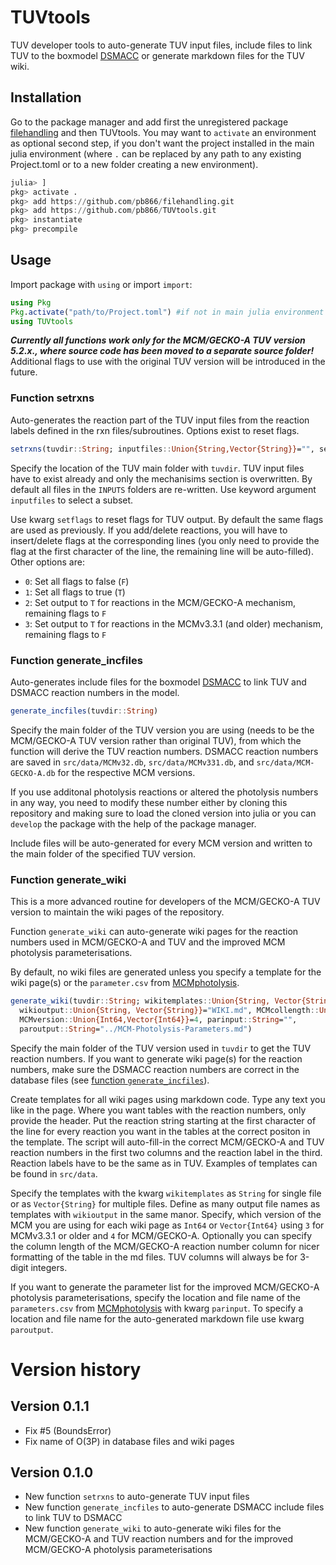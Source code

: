 TUVtools
========

TUV developer tools to auto-generate TUV input files, include files to link
TUV to the boxmodel [DSMACC](https://github.com/pb866/DSMACC-testing.git) or
generate markdown files for the TUV wiki.


Installation
------------

Go to the package manager and add first the unregistered package 
[filehandling](https://github.com/pb866/filehandling.git) and then TUVtools.
You may want to `activate` an environment as optional second step, if you
don't want the project installed in the main julia environment (where `.` can
be replaced by any path to any existing Project.toml or to a new folder
creating a new environment).

```julia
julia> ]
pkg> activate .
pkg> add https://github.com/pb866/filehandling.git
pkg> add https://github.com/pb866/TUVtools.git
pkg> instantiate
pkg> precompile
```


Usage
-----

Import package with `using` or import `import`:

```julia
using Pkg
Pkg.activate("path/to/Project.toml") #if not in main julia environment
using TUVtools
```

**_Currently all functions work only for the MCM/GECKO-A TUV version 5.2.x., where source code has been moved to a separate source folder!_**
Additional flags to use with the original TUV version will be introduced in the future.


### Function setrxns

Auto-generates the reaction part of the TUV input files from the reaction labels
defined in the rxn files/subroutines. Options exist to reset flags.



```julia
setrxns(tuvdir::String; inputfiles::Union{String,Vector{String}}="", setflags::Int64=-1)
```

Specify the location of the TUV main folder with `tuvdir`. TUV input files have to exist
already and only the mechanisims section is overwritten. By default all files in the `INPUTS`
folders are re-written. Use keyword argument `inputfiles` to select a subset.

Use kwarg `setflags` to reset flags for TUV output. By default the same flags are used as
previously. If you add/delete reactions, you will have to insert/delete flags at the
corresponding lines (you only need to provide the flag at the first character of the line,
the remaining line will be auto-filled). Other options are:

- `0`: Set all flags to false (`F`)
- `1`: Set all flags to true (`T`)
- `2`: Set output to `T` for reactions in the MCM/GECKO-A mechanism, remaining flags to `F`
- `3`: Set output to `T` for reactions in the MCMv3.3.1 (and older) mechanism, remaining flags to `F`


### Function generate_incfiles

Auto-generates include files for the boxmodel 
[DSMACC](https://github.com/pb866/DSMACC-testing.git) to link TUV and DSMACC
reaction numbers in the model.

```julia
generate_incfiles(tuvdir::String)
```

Specify the main folder of the TUV version you are using 
(needs to be the MCM/GECKO-A TUV version rather than original TUV), from
which the function will derive the TUV reaction numbers.
DSMACC reaction numbers are saved in `src/data/MCMv32.db`, `src/data/MCMv331.db`,
and `src/data/MCM-GECKO-A.db` for the respective MCM versions. 

If you use additonal photolysis reactions or altered the photolysis numbers 
in any way, you need to modify these number either by cloning this repository
and making sure to load the cloned version into julia or you can `develop` the
package with the help of the package manager.

Include files will be auto-generated for every MCM version and written to the
main folder of the specified TUV version.


### Function generate_wiki

This is a more advanced routine for developers of the MCM/GECKO-A TUV version
to maintain the wiki pages of the repository.

Function `generate_wiki` can auto-generate wiki pages for the reaction numbers
used in MCM/GECKO-A and TUV and the improved MCM photolysis parameterisations.

By default, no wiki files are generated unless you specify a template for the wiki page(s) 
or the `parameter.csv` from [MCMphotolysis](https://github.com/pb866/MCMphotolysis.git).

```julia
generate_wiki(tuvdir::String; wikitemplates::Union{String, Vector{String}}="",
  wikioutput::Union{String, Vector{String}}="WIKI.md", MCMcollength::Union{Int64,Vector{Int64}}=10,
  MCMversion::Union{Int64,Vector{Int64}}=4, parinput::String="",
  paroutput::String="../MCM-Photolysis-Parameters.md")
```

Specify the main folder of the TUV version used in `tuvdir` to get the TUV
reaction numbers. If you want to generate wiki page(s) for the reaction numbers,
make sure the DSMACC reaction numbers are correct in the database files
(see [function `generate_incfiles`](#function-generate_incfiles)).

Create templates for all wiki pages using markdown code. Type any text you like
in the page. Where you want tables with the reaction numbers, only provide the header.
Put the reaction string starting at the first character of the line for every reaction
you want in the tables at the correct positon in the template. The script will auto-fill-in
the correct MCM/GECKO-A and TUV reaction numbers in the first two columns and the
reaction label in the third. Reaction labels have to be the same as in TUV.
Examples of templates can be found in `src/data`.

Specify the templates with the kwarg `wikitemplates` as `String` for single file
or as `Vector{String}` for multiple files. Define as many output file names as
templates with `wikioutput` in the same manor. Specify, which version of the MCM
you are using for each wiki page as `Int64` or `Vector{Int64}` using `3` for
MCMv3.3.1 or older and `4` for MCM/GECKO-A. Optionally you can specify the column
length of the MCM/GECKO-A reaction number column for nicer formatting of the table
in the md files. TUV columns will always be for 3-digit integers.

If you want to generate the parameter list for the improved MCM/GECKO-A
photolysis parameterisations, specify the location and file name of the
`parameters.csv` from [MCMphotolysis](https://github.com/pb866/MCMphotolysis.git)
with kwarg `parinput`. To specify a location and file name for the 
auto-generated markdown file use kwarg `paroutput`.


Version history
===============

Version 0.1.1
-------------
- Fix #5 (BoundsError)
- Fix name of O(3P) in database files and wiki pages

Version 0.1.0
-------------
- New function `setrxns` to auto-generate TUV input files
- New function `generate_incfiles` to auto-generate DSMACC include files
  to link TUV to DSMACC
- New function `generate_wiki` to auto-generate wiki files for the 
  MCM/GECKO-A and TUV reaction numbers and for the improved MCM/GECKO-A
  photolysis parameterisations
